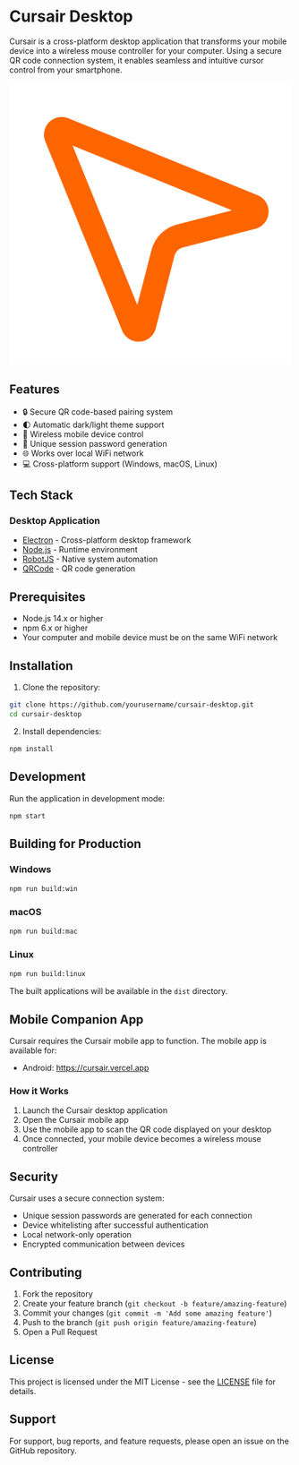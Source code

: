 # Cursair Desktop

Cursair is a cross-platform desktop application that transforms your mobile device into a wireless mouse controller for your computer. Using a secure QR code connection system, it enables seamless and intuitive cursor control from your smartphone.

![Cursair Logo](assets/foreground.png)

## Features

- 🔒 Secure QR code-based pairing system
- 🌓 Automatic dark/light theme support
- 📱 Wireless mobile device control
- 🔐 Unique session password generation
- 🌐 Works over local WiFi network
- 💻 Cross-platform support (Windows, macOS, Linux)

## Tech Stack

### Desktop Application
- [Electron](https://www.electronjs.org/) - Cross-platform desktop framework
- [Node.js](https://nodejs.org/) - Runtime environment
- [RobotJS](https://robotjs.io/) - Native system automation
- [QRCode](https://www.npmjs.com/package/qrcode) - QR code generation

## Prerequisites

- Node.js 14.x or higher
- npm 6.x or higher
- Your computer and mobile device must be on the same WiFi network

## Installation

1. Clone the repository:
```bash
git clone https://github.com/yourusername/cursair-desktop.git
cd cursair-desktop
```

2. Install dependencies:
```bash
npm install
```

## Development

Run the application in development mode:
```bash
npm start
```

## Building for Production

### Windows
```bash
npm run build:win
```

### macOS
```bash
npm run build:mac
```

### Linux
```bash
npm run build:linux
```

The built applications will be available in the `dist` directory.

## Mobile Companion App

Cursair requires the Cursair mobile app to function. The mobile app is available for:
- Android: https://cursair.vercel.app

### How it Works

1. Launch the Cursair desktop application
2. Open the Cursair mobile app
3. Use the mobile app to scan the QR code displayed on your desktop
4. Once connected, your mobile device becomes a wireless mouse controller

## Security

Cursair uses a secure connection system:
- Unique session passwords are generated for each connection
- Device whitelisting after successful authentication
- Local network-only operation
- Encrypted communication between devices

## Contributing

1. Fork the repository
2. Create your feature branch (`git checkout -b feature/amazing-feature`)
3. Commit your changes (`git commit -m 'Add some amazing feature'`)
4. Push to the branch (`git push origin feature/amazing-feature`)
5. Open a Pull Request

## License

This project is licensed under the MIT License - see the [LICENSE](LICENSE) file for details.


## Support

For support, bug reports, and feature requests, please open an issue on the GitHub repository.
